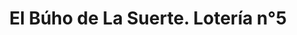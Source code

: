 ---
title: "El Búho de La Suerte. Lotería n°5"
url: /gijon/el-buho-de-la-suerte-loteria-ndeg5/
shop: lotería
---